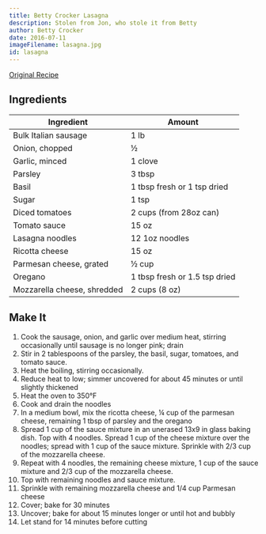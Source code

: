 ```yaml
---
title: Betty Crocker Lasagna
description: Stolen from Jon, who stole it from Betty
author: Betty Crocker
date: 2016-07-11
imageFilename: lasagna.jpg
id: lasagna
---
```


[Original Recipe](https://www.bettycrocker.com/recipes/italian-sausage-lasagna/2601a67c-438d-407a-b163-2f57ede06cb9)

## Ingredients

| Ingredient                  | Amount                        |
| --------------------------- | ----------------------------- |
| Bulk Italian sausage        | 1 lb                          |
| Onion, chopped              | ½                             |
| Garlic, minced              | 1 clove                       |
| Parsley                     | 3 tbsp                        |
| Basil                       | 1 tbsp fresh or 1 tsp dried   |
| Sugar                       | 1 tsp                         |
| Diced tomatoes              | 2 cups (from 28oz can)        |
| Tomato sauce                | 15 oz                         |
| Lasagna noodles             | 12 1oz noodles                |
| Ricotta cheese              | 15 oz                         |
| Parmesan cheese, grated     | ½ cup                         |
| Oregano                     | 1 tbsp fresh or 1.5 tsp dried |
| Mozzarella cheese, shredded | 2 cups (8 oz)                 |

## Make It

1. Cook the sausage, onion, and garlic over medium heat, stirring occasionally until sausage is no longer pink; drain
1. Stir in 2 tablespoons of the parsley, the basil, sugar, tomatoes, and tomato sauce.
1. Heat the boiling, stirring occasionally.
1. Reduce heat to low; simmer uncovered for about 45 minutes or until slightly thickened
1. Heat the oven to 350°F
1. Cook and drain the noodles
1. In a medium bowl, mix the ricotta cheese, ¼ cup of the parmesan cheese, remaining 1 tbsp of parsley and the oregano
1. Spread 1 cup of the sauce mixture in an unerased 13x9 in glass baking dish. Top with 4 noodles. Spread 1 cup of the cheese mixture over the noodles; spread with 1 cup of the sauce mixture. Sprinkle with 2/3 cup of the mozzarella cheese.
1. Repeat with 4 noodles, the remaining cheese mixture, 1 cup of the sauce mixture and 2/3 cup of the mozzarella cheese.
1. Top with remaining noodles and sauce mixture.
1. Sprinkle with remaining mozzarella cheese and 1/4 cup Parmesan cheese
1. Cover; bake for 30 minutes
1. Uncover; bake for about 15 minutes longer or until hot and bubbly
1. Let stand for 14 minutes before cutting
